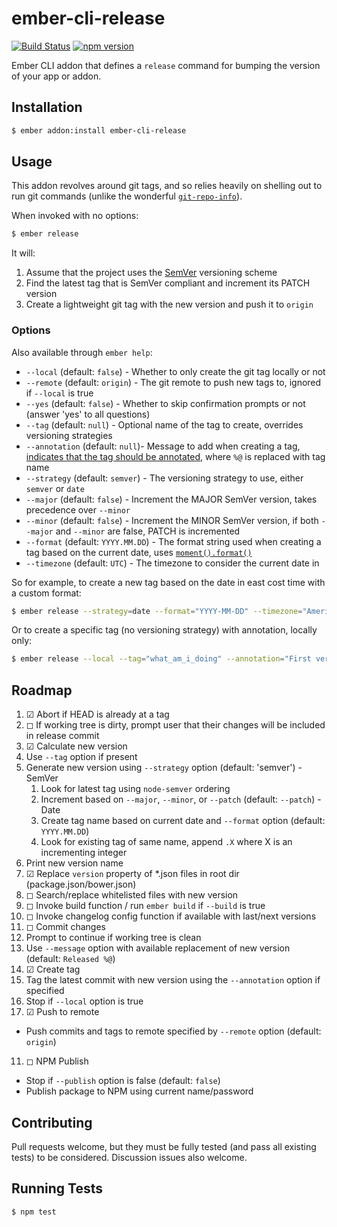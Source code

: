# ember-cli-release

[![Build Status](https://travis-ci.org/lytics/ember-cli-release.svg?branch=master)](https://travis-ci.org/lytics/ember-cli-release)
[![npm version](https://badge.fury.io/js/ember-cli-release.svg)](http://badge.fury.io/js/ember-cli-release)

Ember CLI addon that defines a `release` command for bumping the version of your app or addon.

## Installation

```sh
$ ember addon:install ember-cli-release
```

## Usage

This addon revolves around git tags, and so relies heavily on shelling out to run git commands (unlike the wonderful [`git-repo-info`](https://github.com/rwjblue/git-repo-info)).

When invoked with no options:

```sh
$ ember release
```

It will:

  1. Assume that the project uses the [SemVer](http://semver.org/) versioning scheme
  2. Find the latest tag that is SemVer compliant and increment its PATCH version
  3. Create a lightweight git tag with the new version and push it to `origin`

### Options

Also available through `ember help`:

- `--local` (default: `false`) - Whether to only create the git tag locally or not
- `--remote` (default: `origin`) - The git remote to push new tags to, ignored if `--local` is true
- `--yes` (default: `false`) - Whether to skip confirmation prompts or not (answer 'yes' to all questions)
- `--tag` (default: `null`) - Optional name of the tag to create, overrides versioning strategies
- `--annotation` (default: `null`)- Message to add when creating a tag, [indicates that the tag should be annotated](http://git-scm.com/book/tr/v2/Git-Basics-Tagging#Annotated-Tags), where `%@` is replaced with tag name
- `--strategy` (default: `semver`) - The versioning strategy to use, either `semver` or `date`
- `--major` (default: `false`) - Increment the MAJOR SemVer version, takes precedence over `--minor`
- `--minor` (default: `false`) - Increment the MINOR SemVer version, if both `--major` and `--minor` are false, PATCH is incremented
- `--format` (default: `YYYY.MM.DD`) - The format string used when creating a tag based on the current date, uses [`moment().format()`](http://momentjs.com/docs/#/displaying/format/)
- `--timezone` (default: `UTC`) - The timezone to consider the current date in

So for example, to create a new tag based on the date in east cost time with a custom format:

```sh
$ ember release --strategy=date --format="YYYY-MM-DD" --timezone="America/New_York"
```

Or to create a specific tag (no versioning strategy) with annotation, locally only:

```sh
$ ember release --local --tag="what_am_i_doing" --annotation="First version wooooo!"
```

## Roadmap

1. ☑ Abort if HEAD is already at a tag
2. ◻ If working tree is dirty, prompt user that their changes will be included in release commit
3. ☑ Calculate new version
  1. Use `--tag` option if present
  2. Generate new version using `--strategy` option (default: 'semver')
    - SemVer
      1. Look for latest tag using `node-semver` ordering
      2. Increment based on `--major`, `--minor`, or `--patch` (default: `--patch`)
    - Date
      1. Create tag name based on current date and `--format` option (default: `YYYY.MM.DD`)
      2. Look for existing tag of same name, append `.X` where X is an incrementing integer
  3. Print new version name
4. ☑ Replace `version` property of \*.json files in root dir (package.json/bower.json)
5. ◻ Search/replace whitelisted files with new version
6. ◻ Invoke build function / run `ember build` if `--build` is true
7. ◻ Invoke changelog config function if available with last/next versions
8. ◻ Commit changes
  1. Prompt to continue if working tree is clean
  2. Use `--message` option with available replacement of new version (default: `Released %@`)
9. ☑ Create tag
  1. Tag the latest commit with new version using the `--annotation` option if specified
  2. Stop if `--local` option is true
10. ☑ Push to remote
  - Push commits and tags to remote specified by `--remote` option (default: `origin`)
11. ◻ NPM Publish
  - Stop if `--publish` option is false (default: `false`)
  - Publish package to NPM using current name/password

## Contributing

Pull requests welcome, but they must be fully tested (and pass all existing tests) to be considered. Discussion issues also welcome.

## Running Tests

```sh
$ npm test
```

